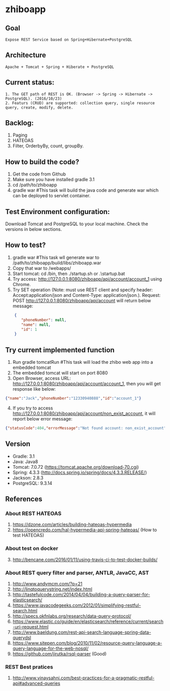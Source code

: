 # zhiboapp



## Goal
	Expose REST Service based on Spring+Hibernate+PostgreSQL

## Architecture
	Apache + Tomcat + Spring + Hiberate + PostgreSQL
	
## Current status:
	1. The GET path of REST is OK. (Browser -> Spring -> Hibernate -> PostgreSQL). (2016/10/23)
	2. Featurs (CRUD) are supported: collection query, single resource query, create, modify, delete.
	
## Backlog:
1. Paging
2. HATEOAS
3. Filter, OrderbyBy, count, groupBy.

## How to build the code?

1. Get the code from Github
2. Make sure you have installed gradle 3.1
3. cd /path/to/zhiboapp
4. gradle war #This task will build the java code and generate war which can be deployed to servlet container.

## Test Environment configuration:

Download Tomcat and PostgreSQL to your local machine. Check the versions in below sections.
	
## How to test?
1. gradle war #This task wll generate war to /path/to/zhiboapp/build/libs/zhiboapp.war
2. Copy that war to <TomcatHome>/webapps/
3. Start tomcat: cd <TomcatHome>/bin, then ./startup.sh or .\startup.bat
4. Try access: http://127.0.0.1:8080/zhiboapp/api/account/account_1 using Chrome.
5. Try SET operation (Note: must use REST client and specify header: Accept:application/json and Content-Type: application/json.). Request: POST http://127.0.0.1:8080/zhiboapp/api/account will return below message:
```json
    {
       "phoneNumber": null,
       "name": null,
       "id": 1
    }
```

## Try current implemented function

1. Run gradle tomcatRun  #This task will load the zhibo web app into a embedded tomcat
2. The embedded tomcat will start on port 8080
3. Open Browser, access URL: http://127.0.0.1:8080/zhiboapp/api/account/account_1, then you will get response like below:

```json
{"name":"Jack","phoneNumber":"12330940888","id":"account_1"}
```

4. If you try to access http://127.0.0.1:8080/zhiboapp/api/account/non_exist_account, it will report below error message:

```json
{"statusCode":404,"errorMessage":"Not found account: non_exist_account"}
```

## Version
* Gradle: 3.1
* Java: Java8
* Tomcat: 7.0.72 (https://tomcat.apache.org/download-70.cgi)
* Spring: 4.3.3  (http://docs.spring.io/spring/docs/4.3.3.RELEASE/)
* Jackson: 2.8.3
* PostgreSQL: 9.3.14 

## References

### About REST HATEOAS
1. https://dzone.com/articles/building-hateoas-hypermedia
2. https://opencredo.com/hal-hypermedia-api-spring-hateoas/ (How to test HATEOAS)

### About test on docker
3. http://bencane.com/2016/01/11/using-travis-ci-to-test-docker-builds/

### About REST query filter and parser, ANTLR, JavaCC, AST
1. http://www.andymcm.com/?p=21
2. http://linqtoquerystring.net/index.html
3. http://tastefulcode.com/2014/04/04/building-a-query-parser-for-elasticsearch/
4. https://www.javacodegeeks.com/2012/01/simplifying-restful-search.html
5. http://specs.okfnlabs.org/research/data-query-protocol/
6. https://www.elastic.co/guide/en/elasticsearch/reference/current/search-uri-request.html
7. http://www.baeldung.com/rest-api-search-language-spring-data-querydsl
8. https://www.sitepen.com/blog/2010/11/02/resource-query-language-a-query-language-for-the-web-nosql/
9. https://github.com/jirutka/rsql-parser (Good)

### REST Best pratices
1. http://www.vinaysahni.com/best-practices-for-a-pragmatic-restful-api#advanced-queries


